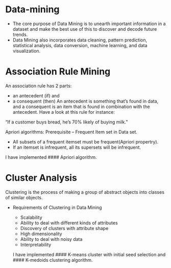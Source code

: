 # Data-mining

- The core purpose of Data Mining is to unearth important information in a dataset and make the best use of this to discover and decode future trends.
- Data Mining also incorporates data cleaning, pattern prediction, statistical analysis, data conversion, machine learning, and data visualization.

# Association Rule Mining
An association rule has 2 parts:

- an antecedent (if) and
- a consequent (then)
An antecedent is something that’s found in data, and a consequent is an item that is found in combination with the antecedent. Have a look at this rule for instance:

“If a customer buys bread, he’s 70% likely of buying milk.”

Apriori algorithms: 
Prerequisite – Frequent Item set in Data set.
- All subsets of a frequent itemset must be frequent(Apriori propertry).
- If an itemset is infrequent, all its supersets will be infrequent.

I have implemented #### Apriori algorithm.
# Cluster Analysis

Clustering is the process of making a group of abstract objects into classes of similar objects.

- Requirements of Clustering in Data Mining
  - Scalability 
  - Ability to deal with different kinds of attributes
  - Discovery of clusters with attribute shape
  - High dimensionality
  - Ability to deal with noisy data
  - Interpretability
  
  I have implemented #### K-means cluster with initial seed selection and #### K-medoids clustering algorithm.
  
